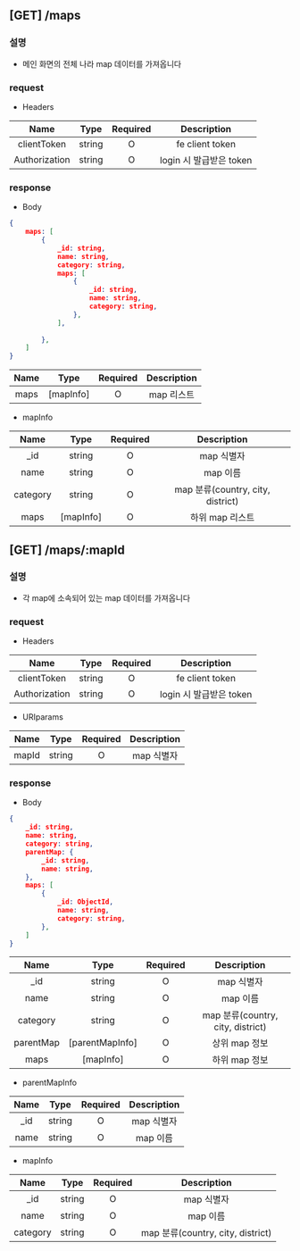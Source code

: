 ## [GET] /maps
### 설명
+ 메인 화면의 전체 나라 map 데이터를 가져옵니다
### request
+ Headers

| Name | Type | Required | Description |
| :--: | :--: | :--: | :--: |
| clientToken | string | O | fe client token |
| Authorization | string | O | login 시 발급받은 token |
### response
+ Body
```json
{
	maps: [
		{
			_id: string,
			name: string,
			category: string,
			maps: [
				{
					_id: string,
					name: string,
					category: string,
				},
			],
		
		},
	]
}
```

| Name  |  Type  | Required | Description |
|:-----:|:------:|:--------:|:-----------:|
| maps | [mapInfo] |    O     | map 리스트   |
+ mapInfo

|   Name   |  Type  | Required |            Description            |
|:--------:|:------:|:--------:|:---------------------------------:|
|   _id    | string |    O     |            map 식별자             |
|   name   | string |    O     |             map 이름              |
| category | string |    O     | map 분류(country, city, district) |
|   maps   | [mapInfo]       | O         | 하위 map 리스트                                  |

## [GET] /maps/:mapId
### 설명
+ 각 map에 소속되어 있는 map 데이터를 가져옵니다
### request
+ Headers

| Name | Type | Required | Description |
| :--: | :--: | :--: | :--: |
| clientToken | string | O | fe client token |
| Authorization | string | O | login 시 발급받은 token |
+ URIparams

| Name  |  Type  | Required | Description |
|:-----:|:------:|:--------:|:-----------:|
| mapId | string |    O     | map 식별자  |
### response
+ Body
```json
{
	_id: string,
	name: string,
	category: string,
	parentMap: {
		_id: string,
		name: string,
	},
	maps: [
		{
			_id: ObjectId,
			name: string,
			category: string,
		},
	]
}
```

| Name | Type | Required | Description |
| :--: | :--: | :--: | :--: |
| _id | string | O | map 식별자 |
| name | string | O | map 이름 |
| category | string | O | map 분류(country, city, district) |
| parentMap | [parentMapInfo] | O | 상위 map 정보 |
| maps | [mapInfo] | O | 하위 map 정보 |
+ parentMapInfo

| Name |  Type  | Required | Description |
|:----:|:------:|:--------:|:-----------:|
| _id  | string |    O     | map 식별자  |
| name | string |    O     |  map 이름   |
+ mapInfo

|   Name   |  Type  | Required |            Description            |
|:--------:|:------:|:--------:|:---------------------------------:|
|   _id    | string |    O     |            map 식별자             |
|   name   | string |    O     |             map 이름              |
| category | string |    O     | map 분류(country, city, district) |
